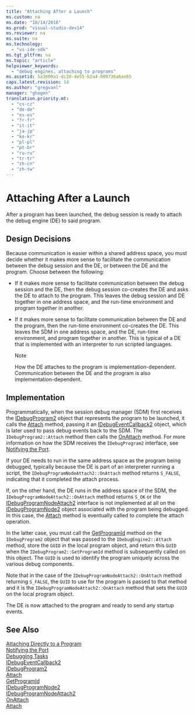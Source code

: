 ```yaml
---
title: "Attaching After a Launch"
ms.custom: na
ms.date: "10/14/2016"
ms.prod: "visual-studio-dev14"
ms.reviewer: na
ms.suite: na
ms.technology: 
  - "vs-ide-sdk"
ms.tgt_pltfrm: na
ms.topic: "article"
helpviewer_keywords: 
  - "debug engines, attaching to programs"
ms.assetid: 5a3600a1-dc20-4e55-b2a4-809736a6ae65
caps.latest.revision: 14
ms.author: "gregvanl"
manager: "ghogen"
translation.priority.mt: 
  - "cs-cz"
  - "de-de"
  - "es-es"
  - "fr-fr"
  - "it-it"
  - "ja-jp"
  - "ko-kr"
  - "pl-pl"
  - "pt-br"
  - "ru-ru"
  - "tr-tr"
  - "zh-cn"
  - "zh-tw"
---
```

# Attaching After a Launch
After a program has been launched, the debug session is ready to attach the debug engine (DE) to said program.  
  
## Design Decisions  
 Because communication is easier within a shared address space, you must decide whether it makes more sense to facilitate the communication between the debug session and the DE, or between the DE and the program. Choose between the following:  
  
-   If it makes more sense to facilitate communication between the debug session and the DE, then the debug session co-creates the DE and asks the DE to attach to the program. This leaves the debug session and DE together in one address space, and the run-time environment and program together in another.  
  
-   If it makes more sense to facilitate communication between the DE and the program, then the run-time environment co-creates the DE. This leaves the SDM in one address space, and the DE, run-time environment, and program together in another. This is typical of a DE that is implemented with an interpreter to run scripted languages.  
  
    > [!NOTE]
    >  How the DE attaches to the program is implementation-dependent. Communication between the DE and the program is also implementation-dependent.  
  
## Implementation  
 Programmatically, when the session debug manager (SDM) first receives the [IDebugProgram2](../extensibility/idebugprogram2.md) object that represents the program to be launched, it calls the [Attach](../extensibility/idebugprogram2--attach.md) method, passing it an [IDebugEventCallback2](../extensibility/idebugeventcallback2.md) object, which is later used to pass debug events back to the SDM. The `IDebugProgram2::Attach` method then calls the [OnAttach](../extensibility/idebugprogramnodeattach2--onattach.md) method. For more information on how the SDM receives the `IDebugProgram2` interface, see [Notifying the Port](../extensibility/notifying-the-port.md).  
  
 If your DE needs to run in the same address space as the program being debugged, typically because the DE is part of an interpreter running a script, the `IDebugProgramNodeAttach2::OnAttach` method returns `S_FALSE`, indicating that it completed the attach process.  
  
 If, on the other hand, the DE runs in the address space of the SDM, the `IDebugProgramNodeAttach2::OnAttach` method returns `S_OK` or the [IDebugProgramNodeAttach2](../extensibility/idebugprogramnodeattach2.md) interface is not implemented at all on the [IDebugProgramNode2](../extensibility/idebugprogramnode2.md) object associated with the program being debugged. In this case, the [Attach](../extensibility/idebugengine2--attach.md) method is eventually called to complete the attach operation.  
  
 In the latter case, you must call the [GetProgramId](../extensibility/idebugprogram2--getprogramid.md) method on the `IDebugProgram2` object that was passed to the `IDebugEngine2::Attach` method, store the `GUID` in the local program object, and return this `GUID` when the `IDebugProgram2::GetProgramId` method is subsequently called on this object. The `GUID` is used to identify the program uniquely across the various debug components.  
  
 Note that in the case of the `IDebugProgramNodeAttach2::OnAttach` method returning `S_FALSE`, the `GUID` to use for the program is passed to that method and it is the `IDebugProgramNodeAttach2::OnAttach` method that sets the `GUID` on the local program object.  
  
 The DE is now attached to the program and ready to send any startup events.  
  
## See Also  
 [Attaching Directly to a Program](../extensibility/attaching-directly-to-a-program.md)   
 [Notifying the Port](../extensibility/notifying-the-port.md)   
 [Debugging Tasks](../extensibility/debugging-tasks.md)   
 [IDebugEventCallback2](../extensibility/idebugeventcallback2.md)   
 [IDebugProgram2](../extensibility/idebugprogram2.md)   
 [Attach](../extensibility/idebugprogram2--attach.md)   
 [GetProgramId](../extensibility/idebugprogram2--getprogramid.md)   
 [IDebugProgramNode2](../extensibility/idebugprogramnode2.md)   
 [IDebugProgramNodeAttach2](../extensibility/idebugprogramnodeattach2.md)   
 [OnAttach](../extensibility/idebugprogramnodeattach2--onattach.md)   
 [Attach](../extensibility/idebugengine2--attach.md)